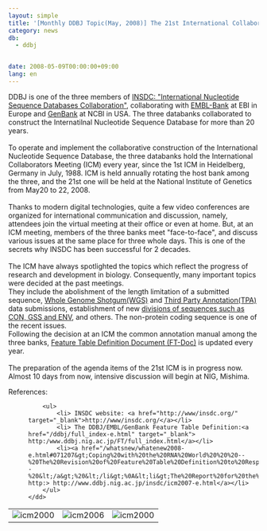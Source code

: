 ```yaml
---
layout: simple
title: '[Monthly DDBJ Topic(May, 2008)] The 21st International Collaborators Meeting at Mishima (May20-22, 2008)'
category: news
db:
  - ddbj


date: 2008-05-09T00:00:00+09:00
lang: en
---
```


DDBJ is one of the three members of <a href="http://www.insdc.org/" target="_blank">INSDC: "International Nucleotide Sequence Databases Collaboration"</a>, collaborating with <a href="http://www.ebi.ac.uk/embl/" target="_blank">EMBL-Bank</a> at EBI in Europe and <a href="http://www.ncbi.nlm.nih.gov/Genbank/" target="_blank">GenBank</a> at NCBI in USA. The three databanks collaborated to construct the Internatilnal Nucleotide Sequence Database for more than 20 years.<br><br>To operate and implement the collaborative construction of the International Nucleotide Sequence Database, the three databanks hold the International Collaborators Meeting (ICM) every year, since the 1st ICM in Heidelberg, Germany in July, 1988. ICM is held annually rotating the host bank among the three, and the 21st one will be held at the National Institute of Genetics from May20 to 22, 2008.<br><br>Thanks to modern digital technologies, quite a few video conferences are organized for international communication and discussion, namely, attendees join the virtual meeting at their office or even at home. But, at an ICM meeting, members of the three banks meet "face-to-face", and discuss various issues at the same place for three whole days. This is one of the secrets why INSDC has been successful for 2 decades.<br><br>The ICM have always spotlighted the topics which reflect the progress of research and development in biology. Consequently, many important topics were decided at the past meetings.<br>They include the abolishment of the length limitation of a submitted sequence, <a href="/ddbj/wgs-e.html">Whole Genome Shotgum(WGS)</a> and <a href="/ddbj/tpa-e.html">Third Party Annotation(TPA)</a> data submissions, establishment of new <a href="/ddbj/flat-file.html#LocusB#division">divisions of sequences such as CON, GSS and ENV</a>, and others. The non-protein coding sequence is one of the recent issues.<br>Following the decision at an ICM the common annotation manual among the three banks, <a href="/ddbj/full_index-e.html">Feature Table Definition Document (FT-Doc)</a> is updated every year.<br><br>The preparation of the agenda items of the 21st ICM is in progress now. Almost 10 days from now, intensive discussion will begin at NIG, Mishima.<br>

<dl>
    <dt>References:</dt>
    <dd>

        <ul>
            <li> INSDC website: <a href="http://www/insdc.org/" target="_blank">http://www/insdc.org/</a></li>
            <li> The DDBJ/EMBL/GenBank Feature Table Definition:<a href="/ddbj/full_index-e.html" target="_blank"> http:/www.ddbj.nig.ac.jp/FT/full_index.html</a></li>
            <li><a href="/whatsnew/whatenew2008-e.html#071207&gt;Coping%20with%20the%20RNA%20World%20%20%20--%20The%20Revision%20of%20Feature%20Table%20Definition%20to%20Respond%20to%20the%20Demands%20of%20the%20Present%20Age%20--%20&lt;/a&gt;%20&lt;/li&gt;%0A&lt;li&gt;The%20Report%20for%20the%2020%20International%20Collaborators%20Meeting:%20&lt;A%20Href=" http:> http://www.ddbj.nig.ac.jp/insdc/icm2007-e.html</a></li>
        </ul>
    </dd>
</dl>

<table class="table_toumei">
    <tr>
        <td class="td_mag"><img src="{{ site.baseurl }}/assets/images/news/icm03-080509.JPG" alt="icm2000"></td>
        <td class="td_mag"><img src="{{ site.baseurl }}/assets/images/news/icm04-080509.JPG" alt="icm2006"></td>
        <td class="td_mag"><img src="{{ site.baseurl }}/assets/images/news/icm02-080509.JPG" alt="icm2000"></td>
    </tr>
</table>
